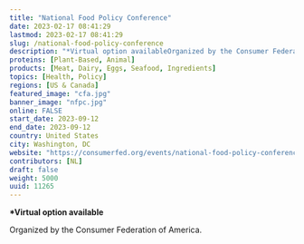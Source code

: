 ```yaml
---
title: "National Food Policy Conference"
date: 2023-02-17 08:41:29
lastmod: 2023-02-17 08:41:29
slug: /national-food-policy-conference
description: "*Virtual option availableOrganized by the Consumer Federation of America. "
proteins: [Plant-Based, Animal]
products: [Meat, Dairy, Eggs, Seafood, Ingredients]
topics: [Health, Policy]
regions: [US & Canada]
featured_image: "cfa.jpg"
banner_image: "nfpc.jpg"
online: FALSE
start_date: 2023-09-12
end_date: 2023-09-12
country: United States
city: Washington, DC
website: "https://consumerfed.org/events/national-food-policy-conference/"
contributors: [NL]
draft: false
weight: 5000
uuid: 11265
---
```

<p><strong>*Virtual option available</strong></p>
<p>Organized by the Consumer Federation of America. </p>
